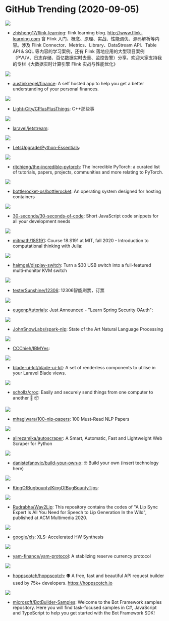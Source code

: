 # GitHub Trending (2020-09-05)

![](https://img.shields.io/badge/Java-New%20135-green?style=flat-square&logo=appveyor)
- [zhisheng17/flink-learning](https://github.com/zhisheng17/flink-learning): flink learning blog. http://www.flink-learning.com 含 Flink 入门、概念、原理、实战、性能调优、源码解析等内容。涉及 Flink Connector、Metrics、Library、DataStream API、Table API & SQL 等内容的学习案例，还有 Flink 落地应用的大型项目案例（PVUV、日志存储、百亿数据实时去重、监控告警）分享。欢迎大家支持我的专栏《大数据实时计算引擎 Flink 实战与性能优化》

![](https://img.shields.io/badge/TSQL-New%2046-green?style=flat-square&logo=appveyor)
- [austinkregel/finance](https://github.com/austinkregel/finance): A self hosted app to help you get a better understanding of your personal finances.

![](https://img.shields.io/badge/C%2B%2B-New%2078-green?style=flat-square&logo=appveyor)
- [Light-City/CPlusPlusThings](https://github.com/Light-City/CPlusPlusThings): C++那些事

![](https://img.shields.io/badge/PHP-New%20255-green?style=flat-square&logo=appveyor)
- [laravel/jetstream](https://github.com/laravel/jetstream): 

![](https://img.shields.io/badge/Jupyter%20Notebook-New%2067-green?style=flat-square&logo=appveyor)
- [LetsUpgrade/Python-Essentials](https://github.com/LetsUpgrade/Python-Essentials): 

![](https://img.shields.io/badge/none-New%20163-green?style=flat-square&logo=appveyor)
- [ritchieng/the-incredible-pytorch](https://github.com/ritchieng/the-incredible-pytorch): The Incredible PyTorch: a curated list of tutorials, papers, projects, communities and more relating to PyTorch.

![](https://img.shields.io/badge/Rust-New%20296-green?style=flat-square&logo=appveyor)
- [bottlerocket-os/bottlerocket](https://github.com/bottlerocket-os/bottlerocket): An operating system designed for hosting containers

![](https://img.shields.io/badge/JavaScript-New%20437-green?style=flat-square&logo=appveyor)
- [30-seconds/30-seconds-of-code](https://github.com/30-seconds/30-seconds-of-code): Short JavaScript code snippets for all your development needs

![](https://img.shields.io/badge/HTML-New%20145-green?style=flat-square&logo=appveyor)
- [mitmath/18S191](https://github.com/mitmath/18S191): Course 18.S191 at MIT, fall 2020 - Introduction to computational thinking with Julia:

![](https://img.shields.io/badge/Rust-New%2070-green?style=flat-square&logo=appveyor)
- [haimgel/display-switch](https://github.com/haimgel/display-switch): Turn a $30 USB switch into a full-featured multi-monitor KVM switch

![](https://img.shields.io/badge/Python-New%2056-green?style=flat-square&logo=appveyor)
- [testerSunshine/12306](https://github.com/testerSunshine/12306): 12306智能刷票，订票

![](https://img.shields.io/badge/Java-New%2030-green?style=flat-square&logo=appveyor)
- [eugenp/tutorials](https://github.com/eugenp/tutorials): Just Announced - "Learn Spring Security OAuth":

![](https://img.shields.io/badge/Scala-New%2029-green?style=flat-square&logo=appveyor)
- [JohnSnowLabs/spark-nlp](https://github.com/JohnSnowLabs/spark-nlp): State of the Art Natural Language Processing

![](https://img.shields.io/badge/Batchfile-New%20126-green?style=flat-square&logo=appveyor)
- [CCChieh/IBMYes](https://github.com/CCChieh/IBMYes): 

![](https://img.shields.io/badge/PHP-New%2062-green?style=flat-square&logo=appveyor)
- [blade-ui-kit/blade-ui-kit](https://github.com/blade-ui-kit/blade-ui-kit): A set of renderless components to utilise in your Laravel Blade views.

![](https://img.shields.io/badge/Go-New%20129-green?style=flat-square&logo=appveyor)
- [schollz/croc](https://github.com/schollz/croc): Easily and securely send things from one computer to another 🐊 📦

![](https://img.shields.io/badge/none-New%20142-green?style=flat-square&logo=appveyor)
- [mhagiwara/100-nlp-papers](https://github.com/mhagiwara/100-nlp-papers): 100 Must-Read NLP Papers

![](https://img.shields.io/badge/Python-New%20213-green?style=flat-square&logo=appveyor)
- [alirezamika/autoscraper](https://github.com/alirezamika/autoscraper): A Smart, Automatic, Fast and Lightweight Web Scraper for Python

![](https://img.shields.io/badge/none-New%20237-green?style=flat-square&logo=appveyor)
- [danistefanovic/build-your-own-x](https://github.com/danistefanovic/build-your-own-x): 🤓 Build your own (insert technology here)

![](https://img.shields.io/badge/none-New%20120-green?style=flat-square&logo=appveyor)
- [KingOfBugbounty/KingOfBugBountyTips](https://github.com/KingOfBugbounty/KingOfBugBountyTips): 

![](https://img.shields.io/badge/Python-New%20104-green?style=flat-square&logo=appveyor)
- [Rudrabha/Wav2Lip](https://github.com/Rudrabha/Wav2Lip): This repository contains the codes of "A Lip Sync Expert Is All You Need for Speech to Lip Generation In the Wild", published at ACM Multimedia 2020.

![](https://img.shields.io/badge/C%2B%2B-New%2050-green?style=flat-square&logo=appveyor)
- [google/xls](https://github.com/google/xls): XLS: Accelerated HW Synthesis

![](https://img.shields.io/badge/Solidity-New%2072-green?style=flat-square&logo=appveyor)
- [yam-finance/yam-protocol](https://github.com/yam-finance/yam-protocol): A stablizing reserve currency protocol

![](https://img.shields.io/badge/Vue-New%20128-green?style=flat-square&logo=appveyor)
- [hoppscotch/hoppscotch](https://github.com/hoppscotch/hoppscotch): 👽 A free, fast and beautiful API request builder used by 75k+ developers. https://hoppscotch.io

![](https://img.shields.io/badge/C%23-New%2024-green?style=flat-square&logo=appveyor)
- [microsoft/BotBuilder-Samples](https://github.com/microsoft/BotBuilder-Samples): Welcome to the Bot Framework samples repository. Here you will find task-focused samples in C#, JavaScript and TypeScript to help you get started with the Bot Framework SDK!

